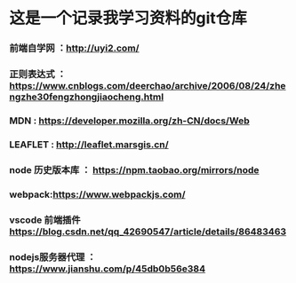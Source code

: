 # 这是一个记录我学习资料的git仓库
### 前端自学网 ：http://uyi2.com/
### 正则表达式 ： https://www.cnblogs.com/deerchao/archive/2006/08/24/zhengzhe30fengzhongjiaocheng.html
### MDN : https://developer.mozilla.org/zh-CN/docs/Web
### LEAFLET : http://leaflet.marsgis.cn/
### node 历史版本库 ： https://npm.taobao.org/mirrors/node
### webpack:https://www.webpackjs.com/
### vscode 前端插件 https://blog.csdn.net/qq_42690547/article/details/86483463
### nodejs服务器代理 ： https://www.jianshu.com/p/45db0b56e384
